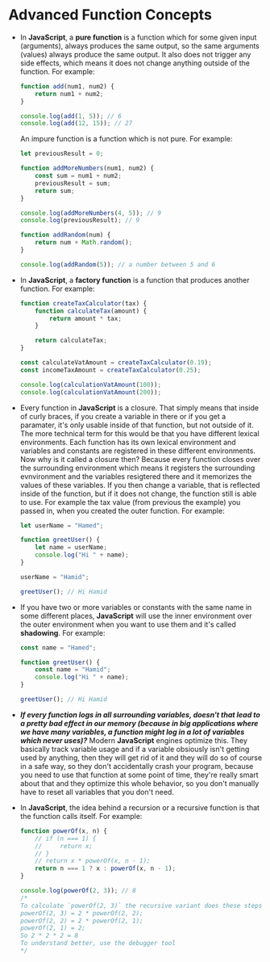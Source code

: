 # Advanced Function Concepts

- In **JavaScript**, a **pure function** is a function which for some given input (arguments), always produces the same output, so the same arguments (values) always produce the same output. It also does not trigger any side effects, which means it does not change anything outside of the function. For example:

    ```js
    function add(num1, num2) {
        return num1 + num2;
    }

    console.log(add(1, 5)); // 6
    console.log(add(12, 15)); // 27
    ```

    An impure function is a function which is not pure. For example:

    ```js
    let previousResult = 0;

    function addMoreNumbers(num1, num2) {
        const sum = num1 + num2;
        previousResult = sum;
        return sum;
    }

    console.log(addMoreNumbers(4, 5)); // 9
    console.log(previousResult); // 9

    function addRandom(num) {
        return num + Math.random();
    }

    console.log(addRandom(5)); // a number between 5 and 6
    ```

- In **JavaScript**, a **factory function** is a function that produces another function. For example:

    ```js
    function createTaxCalculator(tax) {
        function calculateTax(amount) {
            return amount * tax;
        }

        return calculateTax;
    }

    const calculateVatAmount = createTaxCalculator(0.19);
    const incomeTaxAmount = createTaxCalculator(0.25);

    console.log(calculationVatAmount(100));
    console.log(calculationVatAmount(200));
    ```

- Every function in **JavaScript** is a closure. That simply means that inside of curly braces, if you create a variable in there or if you get a paramater, it's only usable inside of that function, but not outside of it. The more technical term for this would be that you have different lexical environments. Each function has its own lexical environment and variables and constants are registered in these different environments. Now why is it called a closure then? Because every function closes over the surrounding environment which means it registers the surrounding evnvironment and the variables resigtered there and it memorizes the values of these variables. If you then change a variable, that is reflected inside of the function, but if it does not change, the function still is able to use. For example the tax value (from previous the example) you passed in, when you created the outer function. For example:

    ```js
    let userName = "Hamed";

    function greetUser() {
        let name = userName;
        console.log("Hi " + name);
    }

    userName = "Hamid";

    greetUser(); // Hi Hamid
    ```

- If you have two or more variables or constants with the same name in some different places, **JavaScript** will use the inner environment over the outer environment when you want to use them and it's called **shadowing**. For example:

    ```js
    const name = "Hamed";

    function greetUser() {
        const name = "Hamid";
        console.log("Hi " + name);
    }

    greetUser(); // Hi Hamid
    ```

- ***If every function logs in all surrounding variables, doesn't that lead to a pretty bad effect in our memory (because in big applications where we have many variables, a function might log in a lot of variables which never uses)?*** Modern **JavaScript** engines optimize this. They basically track variable usage and if a variable obsiously isn't getting used by anything, then they will get rid of it and they will do so of course in a safe way, so they don't accidentally crash your program, because you need to use that function at some point of time, they're really smart about that and they optimize this whole behavior, so you don't manually have to reset all variables that you don't need.
- In **JavaScript**, the idea behind a recursion or a recursive function is that the function calls itself. For example:

    ```js
    function powerOf(x, n) {
        // if (n === 1) {
        //     return x;
        // }
        // return x * powerOf(x, n - 1);
        return n === 1 ? x : powerOf(x, n - 1);
    }

    console.log(powerOf(2, 3)); // 8
    /*
    To calculate `powerOf(2, 3)` the recursive variant does these steps:
    powerOf(2, 3) = 2 * powerOf(2, 2);
    powerOf(2, 2) = 2 * powerOf(2, 1);
    powerOf(2, 1) = 2;
    So 2 * 2 * 2 = 8
    To understand better, use the debugger tool
    */
    ```
